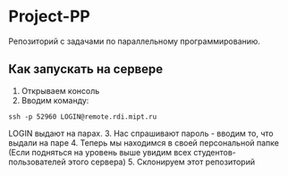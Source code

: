 # Project-PP

Репозиторий с задачами по параллельному программированию.

## Как запускать на сервере

1. Открываем консоль
2. Вводим команду:
```
ssh -p 52960 LOGIN@remote.rdi.mipt.ru
```
LOGIN выдают на парах.
3. Нас спрашивают пароль - вводим то, что выдали на паре
4. Теперь мы находимся в своей персональной папке
(Если подняться на уровень выше увидим всех студентов-пользователей этого сервера)
5. Склонируем этот репозиторий
